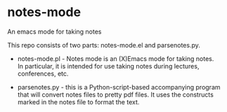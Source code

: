 # notes-mode
An emacs mode for taking notes

This repo consists of two parts: notes-mode.el and parsenotes.py.

* notes-mode.pl - Notes mode is an (X)Emacs mode for taking notes.  
In particular, it is intended for use taking notes during lectures, conferences, etc.

* parsenotes.py - this is a Python-script-based accompanying program that will convert 
notes files to pretty pdf files.  It uses the constructs marked in the notes file to 
format the text.

